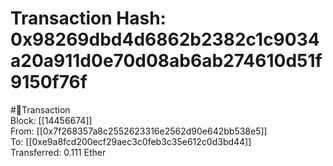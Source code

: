 
Transaction Hash: 0x98269dbd4d6862b2382c1c9034a20a911d0e70d08ab6ab274610d51f9150f76f
====================================================================================
  
#💸Transaction  
Block: [[14456674]]  
From: [[0x7f268357a8c2552623316e2562d90e642bb538e5]]  
To: [[0xe9a8fcd200ecf29aec3c0feb3c35e612c0d3bd44]]  
Transferred: 0.111 Ether